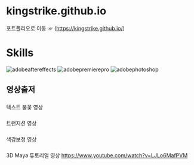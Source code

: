 # kingstrike.github.io
포트폴리오로 이동 ☞ (https://kingstrike.github.io/)

# Skills
![adobeaftereffects](https://user-images.githubusercontent.com/37572495/192774742-da5b176a-3bf5-4216-91ad-b81d1b7db5d9.svg)
![adobepremierepro](https://user-images.githubusercontent.com/37572495/192774752-c6e0908b-671f-4097-9f1a-f57e1fbece91.svg)
![adobephotoshop](https://user-images.githubusercontent.com/37572495/192774762-c4fb72a9-3b5c-42b3-a55e-cc46c23b12b5.svg)

## 영상출저

###
텍스트 불꽃 영상
###
트랜지션 영상
###
색감보정 영상
###
3D Maya 튜토리얼 영상
https://www.youtube.com/watch?v=LJLo6MafPVM
